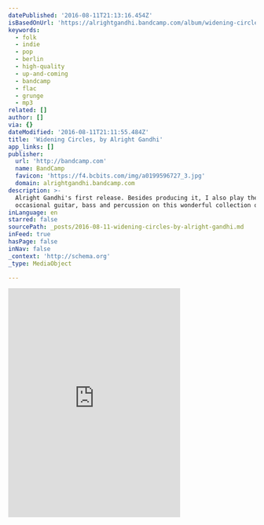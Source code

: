 ```yaml
---
datePublished: '2016-08-11T21:13:16.454Z'
isBasedOnUrl: 'https://alrightgandhi.bandcamp.com/album/widening-circles'
keywords:
  - folk
  - indie
  - pop
  - berlin
  - high-quality
  - up-and-coming
  - bandcamp
  - flac
  - grunge
  - mp3
related: []
author: []
via: {}
dateModified: '2016-08-11T21:11:55.484Z'
title: 'Widening Circles, by Alright Gandhi'
app_links: []
publisher:
  url: 'http://bandcamp.com'
  name: BandCamp
  favicon: 'https://f4.bcbits.com/img/a0199596727_3.jpg'
  domain: alrightgandhi.bandcamp.com
description: >-
  Alright Gandhi's first release. Besides producing it, I also play the
  occasional guitar, bass and percussion on this wonderful collection of songs.
inLanguage: en
starred: false
sourcePath: _posts/2016-08-11-widening-circles-by-alright-gandhi.md
inFeed: true
hasPage: false
inNav: false
_context: 'http://schema.org'
_type: MediaObject

---
```

<iframe src="https://cdn.embedly.com/widgets/media.html?src=https%3A%2F%2Fbandcamp.com%2FEmbeddedPlayer%2Fv%3D2%2Falbum%3D357160269%2Fsize%3Dlarge%2Flinkcol%3D0084B4%2Fnotracklist%3Dtrue%2Ftwittercard%3Dtrue%2F&amp;url=https%3A%2F%2Falrightgandhi.bandcamp.com%2Falbum%2Fwidening-circles&amp;image=https%3A%2F%2Ff4.bcbits.com%2Fimg%2Fa0199596727_5.jpg&amp;key=b7d04c9b404c499eba89ee7072e1c4f7&amp;type=text%2Fhtml&amp;schema=bandcamp" width="350" height="467" scrolling="no" frameborder="0" allowfullscreen="" style=""></iframe>